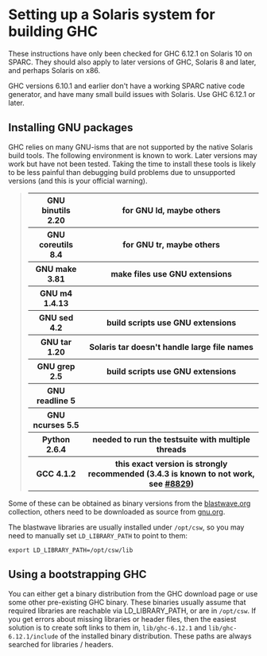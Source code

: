 # Setting up a Solaris system for building GHC


These instructions have only been checked for GHC 6.12.1 on Solaris 10 on SPARC. They should also apply to later versions of GHC, Solaris 8 and later, and perhaps Solaris on x86. 


GHC versions 6.10.1 and earlier don't have a working SPARC native code generator, and have many small build issues with Solaris. Use GHC 6.12.1 or later.

## Installing GNU packages



GHC relies on many GNU-isms that are not supported by the native Solaris build tools. The following environment is known to work. Later versions may work but have not been tested. Taking the time to install these tools is likely to be less painful than debugging build problems due to unsupported versions (and this is your official warning).


>
> <table><tr><th> GNU binutils 2.20  </th>
> <th> for GNU ld, maybe others 
> </th></tr>
> <tr><th> GNU coreutils 8.4  </th>
> <th> for GNU tr, maybe others 
> </th></tr>
> <tr><th> GNU make 3.81     </th>
> <th> make files use GNU extensions 
> </th></tr>
> <tr><th> GNU m4 1.4.13     </th>
> <th> 
> </th></tr>
> <tr><th> GNU sed 4.2           </th>
> <th> build scripts use GNU extensions 
> </th></tr>
> <tr><th> GNU tar 1.20         </th>
> <th> Solaris tar doesn&apos;t handle large file names 
> </th></tr>
> <tr><th> GNU grep 2.5      </th>
> <th> build scripts use GNU extensions 
> </th></tr>
> <tr><th> GNU readline 5 </th>
> <th> 
> </th></tr>
> <tr><th> GNU ncurses 5.5 </th>
> <th> 
> </th></tr>
> <tr><th> Python 2.6.4 </th>
> <th> needed to run the testsuite with multiple threads 
> </th></tr>
> <tr><th> GCC 4.1.2       </th>
> <th> this exact version is strongly recommended (3.4.3 is known to not work, see <a href="https://gitlab.haskell.org/ghc/ghc/issues/8829">#8829</a>) 
> </th></tr></table>
>
>


Some of these can be obtained as binary versions from the  [blastwave.org](http://www.blastwave.org/) collection, others need to be downloaded as source from [ gnu.org](http://www.gnu.org).


The blastwave libraries are usually installed under `/opt/csw`, so you may need to manually set `LD_LIBRARY_PATH` to point to them:

```wiki
export LD_LIBRARY_PATH=/opt/csw/lib
```

## Using a bootstrapping GHC


You can either get a binary distribution from the GHC download page or use some other pre-existing GHC binary. These binaries usually assume that required libraries are reachable via LD_LIBRARY_PATH, or are in `/opt/csw`. If you get errors about missing libraries or header files, then the easiest solution is to create soft links to them in, `lib/ghc-6.12.1` and `lib/ghc-6.12.1/include` of the installed binary distribution. These paths are always searched for libraries / headers.

